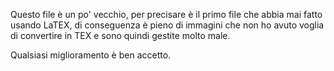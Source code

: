 Questo file è un po' vecchio, per precisare è il primo file che abbia mai fatto usando LaTEX, di conseguenza è pieno di immagini che non ho avuto voglia di convertire in TEX e sono quindi gestite molto male.

Qualsiasi miglioramento è ben accetto.
